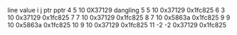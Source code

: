 line             value
       i     j    ptr         pptr
4      5     10   0X37129   dangling
5      5     10   0x37129   0x1fc825
6      3     10   0x37129   0x1fc825
7      7     10   0x37129   0x1fc825
8      7     10   0x5863a   0x1fc825
9      9     10   0x5863a   0x1fc825
10     9     10   0x37129   0x1fc825
11     -2    -2   0x37129   0x1fc825
